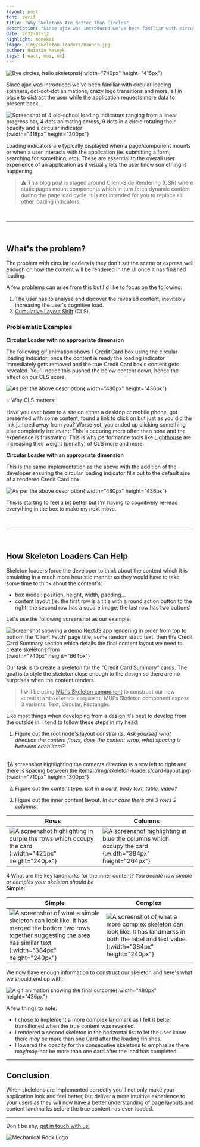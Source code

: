 ```yaml
---
layout: post
font: serif
title: "Why Skeletons Are Better Than Circles"
description: "Since ajax was introduced we've been familiar with circular loading spinners, dot-dot-dot animations, crazy logo transitions and more, all in place to distract the user while the application requests more data to present back."
date: 2022-07-12
highlight: monokai
image: /img/skeleton-loaders/banner.jpg
author: Quintin Maseyk
tags: [react, mui, ux]
---
```


![Bye circles, hello skeletons!](/img/skeleton-loaders/banner.jpg){:width="740px" height="415px"}

Since ajax was introduced we've been familiar with circular loading spinners, dot-dot-dot animations, crazy logo transitions and more, all in place to distract the user while the application requests more data to present back.


![Screenshot of 4 old-school loading indicators ranging from a linear progress bar, 4 dots animating across, 9 dots in a circle rotating their opacity and a circular indicator](/img/skeleton-loaders/loading-indicators.jpg){:width="418px" height="300px"}

Loading indicators are typically displayed when a page/component mounts or when a user interacts with the application (ie. submitting a form, searching for something, etc). These are essential to the overall user experience of an application as it visually lets the user know something is happening.

> :warning: This blog post is staged around Client-Side Rendering (CSR) where static pages mount components which in turn fetch dynamic content during the page load cycle. It is not intended for you to replace all other loading indicators.

<br />

---

<br />

## What's the problem?

The problem with circular loaders is they don't set the scene or express well enough on how the content will be rendered in the UI once it has finished loading.

A few problems can arise from this but I'd like to focus on the following:

1. The user has to analyse and discover the revealed content, inevitably increasing the user's cognitive load.
2. [Cumulative Layout Shift](https://web.dev/optimize-cls/) (CLS).

### Problematic Examples

**Circular Loader with no appropriate dimension**

The following gif animation shows 1 Credit Card box using the circular loading indicator; once the content is ready the loading indicator immediately gets removed and the true Credit Card box's content gets revealed. You'll notice this pushed the below content down, hence the effect on our CLS score.

![As per the above description](/img/skeleton-loaders/circular-no-height.gif){:width="480px" height="436px"}


:bulb: Why CLS matters:

Have you ever been to a site on either a desktop or mobile phone, got presented with some content, found a link to click on but just as you did the link jumped away from you? Worse yet, you ended up clicking something else completely irrelevant! This is occuring more often than none and the experience is frustrating! This is why performance tools like [Lighthouse](https://web.dev/performance-scoring/) are increasing their weight (penalty) of CLS more and more.


**Circular Loader with an appropriate dimension**

This is the same implementation as the above with the addition of the developer ensuring the circular loading indicator fills out to the default size of a rendered Credit Card box.

![As per the above description](/img/skeleton-loaders/circular-with-measured-box.gif){:width="480px" height="436px"}

This is starting to feel a bit better but I'm having to cognitively re-read everything in the box to make my next move.


<br />

---

<br />


## How Skeleton Loaders Can Help

Skeleton loaders force the developer to think about the content which it is emulating in a much more heuristic manner as they would have to take some time to think about the content's:

* box model: position, height, width, padding...
* content layout (ie. the first row is a title with a round action button to the right; the second row has a square image; the last row has two buttons)

Let's use the following screenshot as our example.

![Screenshot showing a demo NextJS app rendering in order from top to bottom the 'Client Fetch' page title, some random static text, then the Credit Card Summary section which details the final content layout we need to create skeletons from](/img/skeleton-loaders/screenshot-credit-card-summary.png){:width="740px" height="664px"}

Our task is to create a skeleton for the "Credit Card Summary" cards. The goal is to style the skeleton close enough to the design so there are no surprises when the content renders.

> I will be using [MUI's Skeleton component](https://mui.com/material-ui/react-skeleton/) to construct our new `<CreditCardSkeleton> component`. MUI's Skeleton component expose 3 variants: Text, Circular, Rectangle.

Like most things when developing from a design it's best to develop from the outside in. I tend to follow these steps in my head:

1. Figure out the root node's layout constraints. _Ask yourself what direction the content flows, does the content wrap, what spacing is between each item?_
  <br />
  ![A screenshot highlighting the contents direction is a row left to right and there is spacing between the items](/img/skeleton-loaders/card-layout.jpg){:width="710px" height="300px"}

2. Figure out the content type. _Is it in a card, body text, table, video?_

3. Figure out the inner content layout. _In our case there are 3 rows 2 columns_<br />

  |Rows|Columns|
  |-|-|
  |![A screenshot highlighting in purple the rows which occupy the card](/img/skeleton-loaders/card-breakdown-rows.jpg){:width="421px" height="240px"}|![A screenshot highlighting in blue the columns which occupy the card](/img/skeleton-loaders/card-breakdown-columns.jpg){:width="384px" height="264px"}|


4 What are the key landmarks for the inner content? _You decide how simple or complex your skeleton should be_<br />
  __Simple:__<br />

  |Simple|Complex|
  |-|-|
  |![A screenshot of what a simple skeleton can look like. It has merged the bottom two rows together suggesting the area has similar text](/img/skeleton-loaders/card-breakdown-landmark-simple.jpg){:width="384px" height="240px"}|![A screenshot of what a more complex skeleton can look like. It has landmarks in both the label and text value.](/img/skeleton-loaders/card-breakdown-landmarks.jpg){:width="384px" height="240px"}|

We now have enough information to construct our skeleton and here's what we should end up with:

![A gif animation showing the final outcome](/img/skeleton-loaders/skeleton.gif){:width="480px" height="436px"}

A few things to note:

* I chose to implement a more complex landmark as I felt it better transitioned when the true content was revealed.
* I rendered a second skeleton in the horizontal list to let the user know there _may_ be more than one Card after the loading finishes.
* I lowered the opacity for the consecutive skeletons to emphasise there may/may-not be more than one card after the load has completed.

---

## Conclusion

When skeletons are implemented correctly you'll not only make your application look and feel better, but deliver a more intuitive experience to your users as they will now have a better understanding of page layouts and content landmarks before the true content has even loaded.

---

Don't be shy, [get in touch with us!](https://www.mechanicalrock.io/lets-get-started)

![Mechanical Rock Logo](/img/mr-logo-dark-landscape.jpg)
